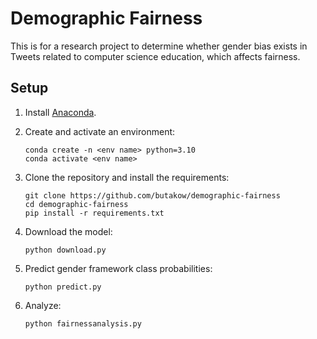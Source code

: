 # Demographic Fairness
This is for a research project to determine whether gender bias exists in Tweets related to computer science education, which affects fairness.

## Setup

1. Install [Anaconda](https://www.anaconda.com/products/individual).

2. Create and activate an environment:

   ```
   conda create -n <env name> python=3.10
   conda activate <env name>
   ```

3. Clone the repository and install the requirements:

   ```
   git clone https://github.com/butakow/demographic-fairness
   cd demographic-fairness
   pip install -r requirements.txt
   ```
   
4. Download the model:

   ```
   python download.py
   ```

5. Predict gender framework class probabilities:

   ```
   python predict.py
   ```

6. Analyze:

   ```
   python fairnessanalysis.py
   ```
